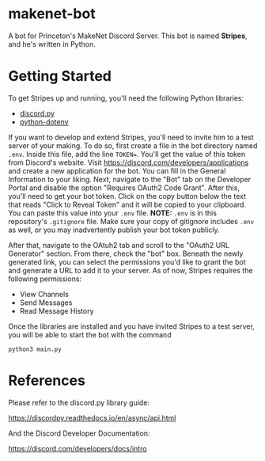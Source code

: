 # makenet-bot
A bot for Princeton's MakeNet Discord Server. This bot is named **Stripes**, and he's written in Python.  

# Getting Started
To get Stripes up and running, you'll need the following Python libraries:
* [discord.py](https://discordpy.readthedocs.io/en/latest/intro.html)
* [python-dotenv](https://pypi.org/project/python-dotenv/)

If you want to develop and extend Stripes, you'll need to invite him to a test server of your making. To do so, first create a file in the bot directory named `.env`. Inside this file, add the line `TOKEN=`. You'll get the value of this token from Discord's website. Visit https://discord.com/developers/applications and create a new application for the bot. You can fill in the General Information to your liking. Next, navigate to the "Bot" tab on the Developer Portal and disable the option "Requires OAuth2 Code Grant". After this, you'll need to get your bot token. Click on the copy button below the text that reads "Click to Reveal Token" and it will be copied to your clipboard. You can paste this value into your `.env` file. **NOTE:** `.env` is in this repository's `.gitignore` file. Make sure your copy of gitignore includes `.env` as well, or you may inadvertently publish your bot token publicly. 

After that, navigate to the OAtuh2 tab and scroll to the "OAuth2 URL Generator" section. From there, check the "bot" box. Beneath the newly generated link, you can select the permissions you'd like to grant the bot and generate a URL to add it to your server. As of now, Stripes requires the following permissions:
* View Channels
* Send Messages
* Read Message History

Once the libraries are installed and you have invited Stripes to a test server, you will be able to start the bot with the command

`python3 main.py`

# References
Please refer to the discord.py library guide: 

https://discordpy.readthedocs.io/en/async/api.html

And the Discord Developer Documentation:

https://discord.com/developers/docs/intro